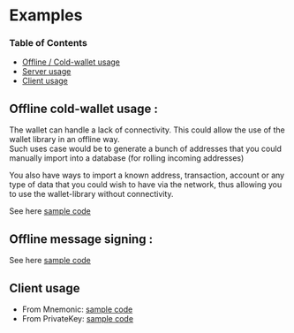 # Examples

### Table of Contents

- [Offline / Cold-wallet usage](#offline-cold-wallet-usage)
- [Server usage](#server-usage)
- [Client usage](#client-usage)

## Offline cold-wallet usage : 

The wallet can handle a lack of connectivity. This could allow the use of the wallet library in an offline way.   
Such uses case would be to generate a bunch of addresses that you could manually import into a database (for rolling incoming addresses)  

You also have ways to import a known address, transaction, account or any type of data that you could wish to have via the network,
thus allowing you to use the wallet-library without connectivity.  

See here [sample code](https://github.com/dashevo/wallet-lib/blob/master/examples/offline-wallet.js) 

## Offline message signing : 

See here [sample code](https://github.com/dashevo/wallet-lib/blob/master/examples/offline-wallet-signing-message.js) 

## Client usage

- From Mnemonic: [sample code](https://github.com/dashevo/wallet-lib/blob/master/examples/client-usage.js) 
- From PrivateKey: [sample code](https://github.com/dashevo/wallet-lib/blob/master/examples/client-usage-single-privateKey.js) 

